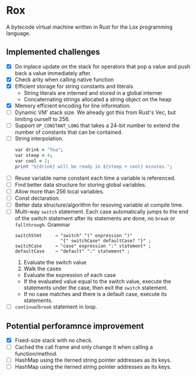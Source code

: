 # Rox

A bytecode virtual machine written in Rust for the Lox programming language.

## Implemented challenges

+ [x] Do inplace update on the stack for operators that pop a value and push back a value immediately after.
+ [x] Check arity when calling native function
+ [x] Efficient storage for string constants and literals.
  + String literals are interned and stored in a global interner
  + Concaternating strings allocated a string object on the heap
+ [x] Memory efficient encoding for line information.
+ [ ] Dynamic VM' stack size. We already got this from Rust's Vec, but limiting ourself to 256.
+ [ ] Support `OP_CONSTANT_LONG` that takes a 24-bit number to extend the number of constants that can be contained.
+ [ ] String interpolation.
  ```ruby
  var drink = "Tea";
  var steep = 4;
  var cool = 2;
  print "${drink} will be ready in ${steep + cool} minutes.";
  ```
+ [ ] Reuse variable name constant each time a variable is referenced.
+ [ ] Find better data structure for storing global variables.
+ [ ] Allow more than 256 local variables.
+ [ ] Const declaration.
+ [ ] Better data structure/algorithm for resoving variable at compile time.
+ [ ] Multi-way `switch` statement. Each case automatically jumps to the end of the switch statement after its statements are done, no `break` or `fallthrough`. Grammar
  ```
  switchStmt     → "switch" "(" expression ")"
                   "{" switchCase* defaultCase? "}" ;
  switchCase     → "case" expression ":" statement* ;
  defaultCase    → "default" ":" statement* ;
  ```
  1. Evaluate the switch value
  2. Walk the cases
    + Evaluate the expression of each case
    + If the evaluated value equal to the switch value, execute the statements under the case, then exit the `switch` statement.
    + If no case matches and there is a default case, execute its statements.
+ [ ] `continue`/`break` statement in loop.

## Potential perforamnce improvement

+ [x] Fixed-size stack with no check.
+ [ ] Cached the call frame and only change it when calling a function/method.
+ [ ] HashMap using the iterned string pointer addresses as its keys.
+ [ ] HashMap using the iterned string pointer addresses as its keys.
